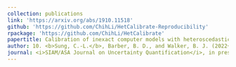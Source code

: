 ```yaml
---
collection: publications
link: 'https://arxiv.org/abs/1910.11518'
github: 'https://github.com/ChihLi/HetCalibrate-Reproducibility'
rpackage: 'https://github.com/ChihLi/HetCalibrate'
papertitle: Calibration of inexact computer models with heteroscedastic errors
author: 10. <b>Sung, C.-L.</b>, Barber, B. D., and Walker, B. J. (2022+)
journal: <i>SIAM/ASA Journal on Uncertainty Quantification</i>, in press.
---
```

